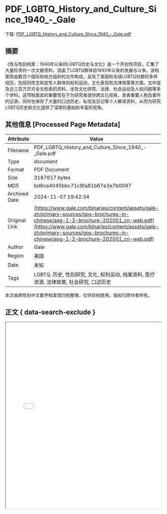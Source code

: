 # PDF_LGBTQ_History_and_Culture_Since_1940_-_Gale

<!-- tcd_download_link -->
下载: <a href="../PDF_LGBTQ_History_and_Culture_Since_1940_-_Gale.pdf" download>PDF_LGBTQ_History_and_Culture_Since_1940_-_Gale.pdf</a>
<!-- tcd_download_link_end -->

## 摘要

<!-- tcd_abstract -->
《性与性别档案：1940年以来的LGBTQ历史与文化》是一个开创性项目，汇集了大量珍贵的一次文献资料，涵盖了LGBTQ群体自1940年以来的发展与斗争。该档案库由数百个国际和地方组织的文件构成，呈现了美国和全球LGBTQ社群的多样经历，包括同性恋和变性人群体的权利运动、文化表现和法律政策等方面。文中提及近三百万页可全文检索的资料，涉及文化研究、法律、社会运动及人权问题等多个学科。这项档案库的重要性在于为研究者提供跨文化视角，发表重要人物及事件的记录，同时也保存了大量的口述历史、私信及日记等个人解读资料，从而为研究LGBTQ历史和文化提供了深厚的基础和丰富的视角。

<!-- tcd_abstract_end -->

## 其他信息 [Processed Page Metadata]

| Attribute       | Value                                  |
|-----------------|----------------------------------------|
| Filename        | PDF_LGBTQ_History_and_Culture_Since_1940_-_Gale.pdf                             |
| Type            | document                                 |
| Format          | PDF Document                               |
| Size            | 3187617 bytes                           |
| MD5             | bd6ca4045bbc71c8fa81b67e3e7b0087                                  |
| Archived Date   | 2024-11-07 19:42:34                             |
| Original Link   | [https://www.gale.com/binaries/content/assets/gale-zh/primary-sources/gps-brochures-in-chinese/asg-1-2-brochure-202001_cn-web.pdf](https://www.gale.com/binaries/content/assets/gale-zh/primary-sources/gps-brochures-in-chinese/asg-1-2-brochure-202001_cn-web.pdf)                         |
| Author          | Gale                               |
| Region          | 美国                               |
| Date            | 未知                                 |
| Tags            | LGBTQ, 历史, 性别研究, 文化, 权利运动, 档案资料, 医疗资源, 法律政策, 社会研究, 口述历史                                 |

本文由跨性别中文数字档案馆归档整理，仅供存档使用。版权归原作者所有。


## 正文 { data-search-exclude }

<!-- tcd_main_text -->
<iframe src="../PDF_LGBTQ_History_and_Culture_Since_1940_-_Gale.pdf" width="100%" height="600px">
    <p>无法显示PDF，请下载查看。</p>
</iframe>
<!-- tcd_main_text_end -->

